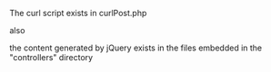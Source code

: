 The curl script exists in curlPost.php

also

the content generated by jQuery exists in the files embedded in the "controllers" directory
